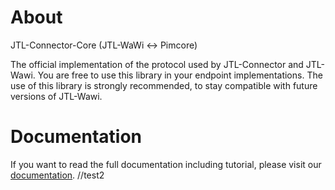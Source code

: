 # About

JTL-Connector-Core (JTL-WaWi <-> Pimcore)

The official implementation of the protocol used by JTL-Connector and JTL-Wawi.
You are free to use this library in your endpoint implementations. 
The use of this library is strongly recommended, to stay compatible with future versions of JTL-Wawi. 

# Documentation

If you want to read the full documentation including tutorial, please visit our [documentation](https://jtl-devguide.readthedocs.io/projects/jtl-connector).
//test2